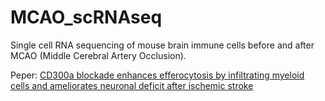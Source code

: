 # MCAO_scRNAseq

Single cell RNA sequencing of mouse brain immune cells before and after MCAO (Middle Cerebral Artery Occlusion).

Peper: [CD300a blockade enhances efferocytosis by infiltrating myeloid cells and ameliorates neuronal deficit after ischemic stroke](https://www.science.org/doi/10.1126/sciimmunol.abe7915)
